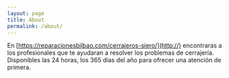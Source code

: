 ```yaml
---
layout: page
title: About
permalink: /about/
---
```


En [https://reparacionesbilbao.com/cerrajeros-siero/](http://) encontraras a los profesionales que te ayudaran a resolver los problemas de cerrajería. Disponibles las 24 horas, los 365 días del año para ofrecer una atención de primera.
